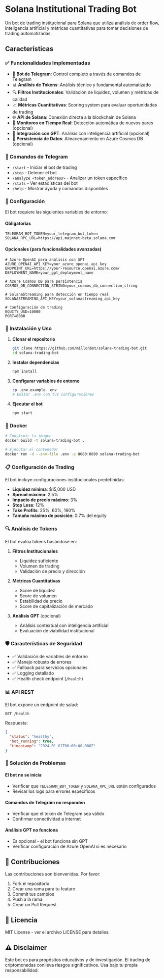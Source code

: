 # Solana Institutional Trading Bot

Un bot de trading institucional para Solana que utiliza análisis de order flow, inteligencia artificial y métricas cuantitativas para tomar decisiones de trading automatizadas.

## Características

### ✅ Funcionalidades Implementadas

- 🤖 **Bot de Telegram**: Control completo a través de comandos de Telegram
- 📊 **Análisis de Tokens**: Análisis técnico y fundamental automatizado
- 🔍 **Filtros Institucionales**: Validación de liquidez, volumen y métricas de calidad
- 📈 **Métricas Cuantitativas**: Scoring system para evaluar oportunidades de trading
- 🌐 **API de Solana**: Conexión directa a la blockchain de Solana
- 🔄 **Monitoreo en Tiempo Real**: Detección automática de nuevos pares (opcional)
- 🧠 **Integración con GPT**: Análisis con inteligencia artificial (opcional)
- 💾 **Persistencia de Datos**: Almacenamiento en Azure Cosmos DB (opcional)

### 🎯 Comandos de Telegram

- `/start` - Iniciar el bot de trading
- `/stop` - Detener el bot
- `/analyze <token_address>` - Analizar un token específico
- `/stats` - Ver estadísticas del bot
- `/help` - Mostrar ayuda y comandos disponibles

### 🔧 Configuración

El bot requiere las siguientes variables de entorno:

#### Obligatorias
```env
TELEGRAM_BOT_TOKEN=your_telegram_bot_token
SOLANA_RPC_URL=https://api.mainnet-beta.solana.com
```

#### Opcionales (para funcionalidades avanzadas)
```env
# Azure OpenAI para análisis con GPT
AZURE_OPENAI_API_KEY=your_azure_openai_api_key
ENDPOINT_URL=https://your-resource.openai.azure.com/
DEPLOYMENT_NAME=your_gpt_deployment_name

# Azure Cosmos DB para persistencia
COSMOS_DB_CONNECTION_STRING=your_cosmos_db_connection_string

# SolanaStreaming para detección en tiempo real
SOLANASTREAMING_API_KEY=your_solanastreaming_api_key

# Configuración de trading
EQUITY_USD=10000
PORT=8080
```

### 🚀 Instalación y Uso

1. **Clonar el repositorio**
   ```bash
   git clone https://github.com/millonbot/solana-trading-bot.git
   cd solana-trading-bot
   ```

2. **Instalar dependencias**
   ```bash
   npm install
   ```

3. **Configurar variables de entorno**
   ```bash
   cp .env.example .env
   # Editar .env con tus configuraciones
   ```

4. **Ejecutar el bot**
   ```bash
   npm start
   ```

### 🐳 Docker

```bash
# Construir la imagen
docker build -t solana-trading-bot .

# Ejecutar el contenedor
docker run -d --env-file .env -p 8080:8080 solana-trading-bot
```

### 📋 Configuración de Trading

El bot incluye configuraciones institucionales predefinidas:

- **Liquidez mínima**: $15,000 USD
- **Spread máximo**: 2.5%
- **Impacto de precio máximo**: 3%
- **Stop Loss**: 12%
- **Take Profits**: 25%, 60%, 160%
- **Tamaño máximo de posición**: 0.7% del equity

### 🔍 Análisis de Tokens

El bot evalúa tokens basándose en:

1. **Filtros Institucionales**
   - Liquidez suficiente
   - Volumen de trading
   - Validación de precio y dirección

2. **Métricas Cuantitativas**
   - Score de liquidez
   - Score de volumen
   - Estabilidad de precio
   - Score de capitalización de mercado

3. **Análisis GPT** (opcional)
   - Análisis contextual con inteligencia artificial
   - Evaluación de viabilidad institucional

### 🛡️ Características de Seguridad

- ✅ Validación de variables de entorno
- ✅ Manejo robusto de errores
- ✅ Fallback para servicios opcionales
- ✅ Logging detallado
- ✅ Health check endpoint (`/health`)

### 📊 API REST

El bot expone un endpoint de salud:

```
GET /health
```

Respuesta:
```json
{
  "status": "healthy",
  "bot_running": true,
  "timestamp": "2024-01-01T00:00:00.000Z"
}
```

### 🐛 Solución de Problemas

#### El bot no se inicia
- Verificar que `TELEGRAM_BOT_TOKEN` y `SOLANA_RPC_URL` estén configurados
- Revisar los logs para errores específicos

#### Comandos de Telegram no responden
- Verificar que el token de Telegram sea válido
- Confirmar conectividad a internet

#### Análisis GPT no funciona
- Es opcional - el bot funciona sin GPT
- Verificar configuración de Azure OpenAI si es necesario

## 🤝 Contribuciones

Las contribuciones son bienvenidas. Por favor:

1. Fork el repositorio
2. Crear una rama para tu feature
3. Commit tus cambios
4. Push a la rama
5. Crear un Pull Request

## 📄 Licencia

MIT License - ver el archivo LICENSE para detalles.

## ⚠️ Disclaimer

Este bot es para propósitos educativos y de investigación. El trading de criptomonedas conlleva riesgos significativos. Usa bajo tu propia responsabilidad.